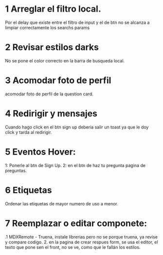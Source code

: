 # 1 Arreglar el filtro local.
Por el delay que existe entre el filtro de input y el de btn no se alcanza a limpiar
correctamente los searchs params

# 2 Revisar estilos darks
No se pone el color correcto en la barra de busqueda local.

# 3 Acomodar foto de perfil
acomodar foto de perfil de la question card. 

# 4 Redirigir y mensajes
Cuando hago click en el btn sign up deberia salir un toast ya que le doy click y tarda al redirigir.

# 5 Eventos Hover:
1: Ponerle al btn de Sign Up.
2: en el btn de haz tu pregunta pagina de preguntas.

# 6 Etiquetas
Ordenar las etiquetas de mayor numero de uso a menor.

# 7 Reemplazar o editar componete:
.1 MDXRemote - Truena, instale librerias pero no se porque truena, ya revise y compare codigo.
2. en la pagina de crear respues form, se usa el editor, el texto que pone sen el front, no se ve, como que le fallán los estilos.